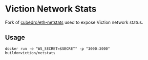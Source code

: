 Viction Network Stats
============

Fork of [cubedro/eth-netstats](https://github.com/cubedro/eth-netstats) used to expose Viction network status.

## Usage
```
docker run -e "WS_SECRET=$SECRET" -p "3000:3000" buildonviction/netstats
```
